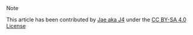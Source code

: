</br>
</br>

> [!Note]
> This article has been contributed by [Jae aka J4](https://777.tf/) under the [CC BY-SA 4.0 License](https://creativecommons.org/licenses/by-sa/4.0/deed.en)
